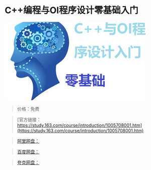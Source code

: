 # C++编程与OI程序设计零基础入门

![img](../../../assets/study163/free/d5fb2ff0-20d4-4b59-962b-dc1f9fd59e63.jpg)

> 价格：免费

> [官方链接：https://study.163.com/course/introduction/1005708001.htm](https://study.163.com/course/introduction/1005708001.htm)

> [阿里网盘：]()

> [百度网盘：]()

> [夸克网盘：]()
